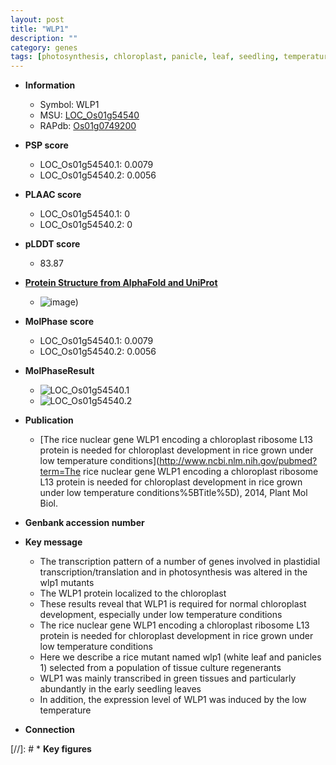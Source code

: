 ```yaml
---
layout: post
title: "WLP1"
description: ""
category: genes
tags: [photosynthesis, chloroplast, panicle, leaf, seedling, temperature]
---
```


* **Information**  
    + Symbol: WLP1  
    + MSU: [LOC_Os01g54540](http://rice.plantbiology.msu.edu/cgi-bin/ORF_infopage.cgi?orf=LOC_Os01g54540)  
    + RAPdb: [Os01g0749200](http://rapdb.dna.affrc.go.jp/viewer/gbrowse_details/irgsp1?name=Os01g0749200)  

* **PSP score**  
    + LOC_Os01g54540.1: 0.0079 
    + LOC_Os01g54540.2: 0.0056 

* **PLAAC score**  
    + LOC_Os01g54540.1: 0 
    + LOC_Os01g54540.2: 0 

* **pLDDT score**
    + 83.87

* **[Protein Structure from AlphaFold and UniProt](https://www.uniprot.org/uniprotkb/Q94J17/entry#structure)**
    + ![image](https://ricepsp.github.io/images/Q9/AF-Q94J17-F1.png))

* **MolPhase score**
    + LOC_Os01g54540.1: 0.0079
    + LOC_Os01g54540.2: 0.0056

* **MolPhaseResult**
    + ![LOC_Os01g54540.1](https://ricepsp.github.io/pictures/LOC_Os01g/LOC_Os01g54540.1.png)
    + ![LOC_Os01g54540.2](https://ricepsp.github.io/pictures/LOC_Os01g/LOC_Os01g54540.2.png)

* **Publication**  
    + [The rice nuclear gene WLP1 encoding a chloroplast ribosome L13 protein is needed for chloroplast development in rice grown under low temperature conditions](http://www.ncbi.nlm.nih.gov/pubmed?term=The rice nuclear gene WLP1 encoding a chloroplast ribosome L13 protein is needed for chloroplast development in rice grown under low temperature conditions%5BTitle%5D), 2014, Plant Mol Biol.

* **Genbank accession number**  

* **Key message**  
    + The transcription pattern of a number of genes involved in plastidial transcription/translation and in photosynthesis was altered in the wlp1 mutants
    + The WLP1 protein localized to the chloroplast
    + These results reveal that WLP1 is required for normal chloroplast development, especially under low temperature conditions
    + The rice nuclear gene WLP1 encoding a chloroplast ribosome L13 protein is needed for chloroplast development in rice grown under low temperature conditions
    + Here we describe a rice mutant named wlp1 (white leaf and panicles 1) selected from a population of tissue culture regenerants
    + WLP1 was mainly transcribed in green tissues and particularly abundantly in the early seedling leaves
    + In addition, the expression level of WLP1 was induced by the low temperature

* **Connection**  

[//]: # * **Key figures**  


